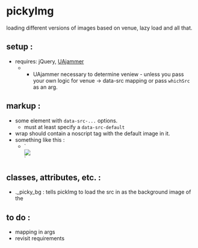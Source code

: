 pickyImg
========
loading different versions of images based on venue, lazy load and all that.


setup :
-----------
- requires: jQuery, [UAjammer](https://github.com/beechertrouble/UAjammer)
	- * UAjammer necessary to determine veniew - unless you pass your own logic for venue -> data-src mapping or pass <code>whichSrc</code> as an arg.


markup :
-----------
- some element with <code>data-src-...</code> options.
	- must at least specify a <code>data-src-default</code>  
- wrap should contain a noscript tag with the default image in it.
- something like this :
	- `<div class="_picky_wrap" data-class="classes-to-be-applied-to-loaded-image" data-src-default="path/to/default.jpg" >
			<noscript><img src="path/to/default.jpg" /></noscript>
		</div>`

classes, attributes, etc. :
-----------
- ._picky_bg : tells pickImg to load the src in as the background image of the  


to do :
-----------
- mapping in args
- revisit requirements